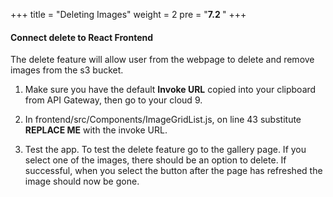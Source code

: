 
+++
title = "Deleting Images"
weight = 2
pre = "<b>7.2 </b>"
+++

#### Connect delete to React Frontend

The delete feature will allow user from the webpage to delete and remove images from the s3 bucket.

1. Make sure you have the default **Invoke URL** copied into your clipboard from API Gateway, then go to your cloud 9.

2. In frontend/src/Components/ImageGridList.js, on line 43 substitute **REPLACE ME** with the invoke URL.

3. Test the app. To test the delete feature go to the gallery page. If you select one of the images, there should be an option to delete. If successful, when you select the button after the page has refreshed the image should now be gone.
